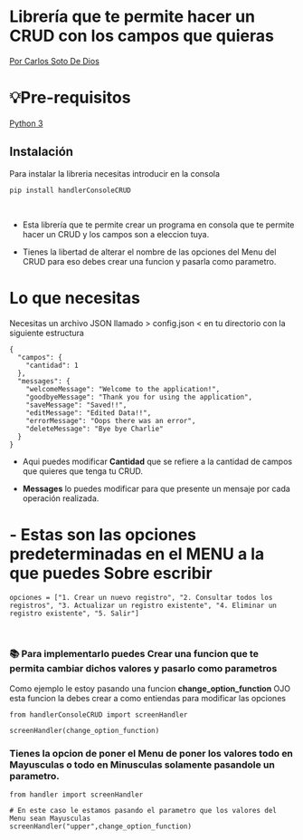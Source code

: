 # Librería que te permite hacer un CRUD con los campos que quieras

[Por Carlos Soto De Dios](https://www.linkedin.com/in/carlos-soto-537655224/)

# 💡Pre-requisitos

[Python 3](https://www.python.org/downloads/release/python-370/)

## Instalación

Para instalar la libreria necesitas introducir en la consola

```
pip install handlerConsoleCRUD
```

<br>

- Esta librería que te permite crear un programa en consola que te permite hacer un CRUD y los campos son a eleccion tuya.

- Tienes la libertad de alterar el nombre de las opciones del Menu del CRUD para eso debes crear una funcion y pasarla como parametro.

# Lo que necesitas

Necesitas un archivo JSON llamado > config.json < en tu directorio con la siguiente estructura

```
{
  "campos": {
    "cantidad": 1
  },
  "messages": {
    "welcomeMessage": "Welcome to the application!",
    "goodbyeMessage": "Thank you for using the application",
    "saveMessage": "Saved!!",
    "editMessage": "Edited Data!!",
    "errorMessage": "Oops there was an error",
    "deleteMessage": "Bye bye Charlie"
  }
}
```

- Aqui puedes modificar **Cantidad** que se refiere a la cantidad de campos que quieres que tenga tu CRUD.

- **Messages** lo puedes modificar para que presente un mensaje por cada operación realizada.

# - Estas son las opciones predeterminadas en el MENU a la que puedes Sobre escribir

```
opciones = ["1. Crear un nuevo registro", "2. Consultar todos los registros", "3. Actualizar un registro existente", "4. Eliminar un registro existente", "5. Salir"]
```

<br>

### 📚 Para implementarlo puedes Crear una funcion que te permita cambiar dichos valores y pasarlo como parametros

Como ejemplo le estoy pasando una funcion **change_option_function** OJO esta funcion la debes crear a como entiendas para modificar las opciones

```
from handlerConsoleCRUD import screenHandler

screenHandler(change_option_function)
```

### Tienes la opcion de poner el Menu de poner los valores todo en Mayusculas o todo en Minusculas solamente pasandole un parametro.

```
from handler import screenHandler

# En este caso le estamos pasando el parametro que los valores del Menu sean Mayusculas
screenHandler("upper",change_option_function)
```
